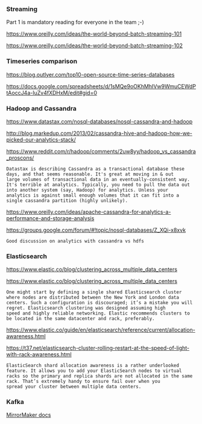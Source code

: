 ### Streaming

Part 1 is mandatory reading for everyone in the team ;-)

https://www.oreilly.com/ideas/the-world-beyond-batch-streaming-101

https://www.oreilly.com/ideas/the-world-beyond-batch-streaming-102


### Timeseries comparison

https://blog.outlyer.com/top10-open-source-time-series-databases

https://docs.google.com/spreadsheets/d/1sMQe9oOKhMhIVw9WmuCEWdPtAoccJ4a-IuZv4fXDHxM/edit#gid=0

### Hadoop and Cassandra

https://www.datastax.com/nosql-databases/nosql-cassandra-and-hadoop

http://blog.markedup.com/2013/02/cassandra-hive-and-hadoop-how-we-picked-our-analytics-stack/

https://www.reddit.com/r/hadoop/comments/2uw8yy/hadoop_vs_cassandra_proscons/

    Datastax is describing Cassandra as a transactional database these days, and that seems reasonable. It's great at moving in & out 
    large volumes of transactional data in an eventually-consistent way.
    It's terrible at analytics. Typically, you need to pull the data out into another system (say, Hadoop) for analytics. Unless your
    analytics is against small enough volumes that it can fit into a single cassandra partition (highly unlikely).

https://www.oreilly.com/ideas/apache-cassandra-for-analytics-a-performance-and-storage-analysis

https://groups.google.com/forum/#!topic/nosql-databases/Z_XQi-x8xvk

    Good discussion on analytics with cassandra vs hdfs

### Elasticsearch

https://www.elastic.co/blog/clustering_across_multiple_data_centers

https://www.elastic.co/blog/clustering_across_multiple_data_centers

    One might start by defining a single shared Elasticsearch cluster where nodes are distributed between the New York and London data
    centers. Such a configuration is discouraged; it’s a mistake you will regret. Elasticsearch clustering was designed assuming high
    speed and highly reliable networking. Elastic recommends clusters to be located in the same datacenter and rack, preferably.

https://www.elastic.co/guide/en/elasticsearch/reference/current/allocation-awareness.html

https://t37.net/elasticsearch-cluster-rolling-restart-at-the-speed-of-light-with-rack-awareness.html

    ElasticSearch shard allocation awareness is a rather underlooked feature. It allows you to add your ElasticSearch nodes to virtual
    racks so the primary and replica shards are not allocated in the same rack. That’s extremely handy to ensure fail over when you 
    spread your cluster between multiple data centers.

### Kafka

[MirrorMaker docs](https://cwiki.apache.org/confluence/pages/viewpage.action?pageId=27846330)
